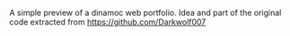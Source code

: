 A simple preview of a dinamoc web portfolio. Idea and part of the original code extracted from https://github.com/Darkwolf007
